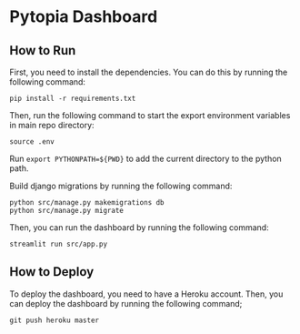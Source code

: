# Pytopia Dashboard

## How to Run
First, you need to install the dependencies. You can do this by running the following command:
```
pip install -r requirements.txt
```

Then, run the following command to start the export environment variables in main repo directory:
```
source .env
```

Run `export PYTHONPATH=${PWD}` to add the current directory to the python path.

Build django migrations by running the following command:
```
python src/manage.py makemigrations db
python src/manage.py migrate
```

Then, you can run the dashboard by running the following command:
```
streamlit run src/app.py

```
## How to Deploy
To deploy the dashboard, you need to have a Heroku account. Then, you can deploy the dashboard by running the following command;
```
git push heroku master
```